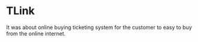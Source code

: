 # TLink
It was about online buying ticketing system for the customer to easy to buy from the online internet.
